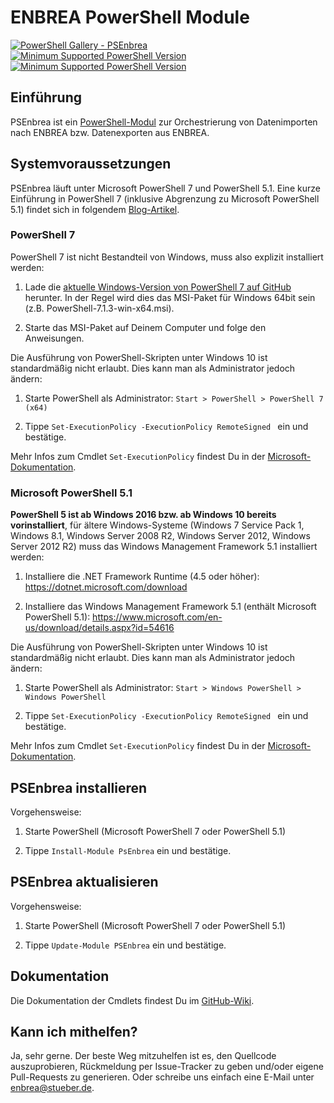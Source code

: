 # ENBREA PowerShell Module

[![PowerShell Gallery - PSEnbrea](https://img.shields.io/badge/PowerShell%20Gallery-PsEnbrea-blue.svg)](https://www.powershellgallery.com/packages/PsEnbrea)
[![Minimum Supported PowerShell Version](https://img.shields.io/badge/PowerShell-7-blue.svg)](https://github.com/enbrea/psenbrea)
[![Minimum Supported PowerShell Version](https://img.shields.io/badge/PowerShell-5.1-blue.svg)](https://github.com/enbrea/psenbrea)

## Einführung

PSEnbrea ist ein [PowerShell-Modul](https://www.powershellgallery.com/packages/PsEnbrea) zur Orchestrierung von Datenimporten nach ENBREA bzw. Datenexporten aus ENBREA. 

## Systemvoraussetzungen

PSEnbrea läuft unter Microsoft PowerShell 7 und PowerShell 5.1. Eine kurze Einführung in PowerShell 7 (inklusive Abgrenzung zu Microsoft PowerShell 5.1) findet sich in folgendem [Blog-Artikel](https://blog.stueber.de/posts/powershell7-unter-windows-10/).

### PowerShell 7

PowerShell 7 ist nicht Bestandteil von Windows, muss also explizit installiert werden:

1. Lade die [aktuelle Windows-Version von PowerShell 7 auf GitHub](https://github.com/PowerShell/PowerShell/releases/latest) herunter. In der Regel wird dies das MSI-Paket für Windows 64bit sein (z.B. PowerShell-7.1.3-win-x64.msi).

2. Starte das MSI-Paket auf Deinem Computer und folge den Anweisungen.

Die Ausführung von PowerShell-Skripten unter Windows 10 ist standardmäßig nicht erlaubt. Dies kann man als Administrator jedoch ändern:

1. Starte PowerShell als Administrator: `Start > PowerShell > PowerShell 7 (x64)`

2. Tippe `Set-ExecutionPolicy -ExecutionPolicy RemoteSigned ` ein und bestätige.

Mehr Infos zum Cmdlet `Set-ExecutionPolicy` findest Du in der [Microsoft-Dokumentation](https://docs.microsoft.com/en-us/powershell/module/microsoft.powershell.security/set-executionpolicy).

### Microsoft PowerShell 5.1

**PowerShell 5 ist ab Windows 2016 bzw. ab Windows 10 bereits vorinstalliert**, für ältere Windows-Systeme (Windows 7 Service Pack 1, Windows 8.1, Windows Server 2008 R2, Windows Server 2012, Windows Server 2012 R2) muss das Windows Management Framework 5.1 installiert werden:

1. Installiere die .NET Framework Runtime (4.5 oder höher): https://dotnet.microsoft.com/download

2. Installiere das Windows Management Framework 5.1 (enthält Microsoft PowerShell 5.1): https://www.microsoft.com/en-us/download/details.aspx?id=54616

Die Ausführung von PowerShell-Skripten unter Windows 10 ist standardmäßig nicht erlaubt. Dies kann man als Administrator jedoch ändern:

1. Starte PowerShell als Administrator: `Start > Windows PowerShell > Windows PowerShell`

2. Tippe `Set-ExecutionPolicy -ExecutionPolicy RemoteSigned ` ein und bestätige.

Mehr Infos zum Cmdlet `Set-ExecutionPolicy` findest Du in der [Microsoft-Dokumentation](https://docs.microsoft.com/en-us/powershell/module/microsoft.powershell.security/set-executionpolicy?view=powershell-5.1).

## PSEnbrea installieren

Vorgehensweise:

1. Starte PowerShell (Microsoft PowerShell 7 oder PowerShell 5.1)

2. Tippe `Install-Module PsEnbrea` ein und bestätige.

## PSEnbrea aktualisieren

Vorgehensweise:

1. Starte PowerShell (Microsoft PowerShell 7 oder PowerShell 5.1)

2. Tippe `Update-Module PSEnbrea` ein und bestätige.

## Dokumentation

Die Dokumentation der Cmdlets findest Du im [GitHub-Wiki](https://github.com/enbrea/psenbrea/wiki).

## Kann ich mithelfen?

Ja, sehr gerne. Der beste Weg mitzuhelfen ist es, den Quellcode auszuprobieren, Rückmeldung per Issue-Tracker zu geben und/oder eigene Pull-Requests zu generieren. Oder schreibe uns einfach eine E-Mail unter enbrea@stueber.de.

